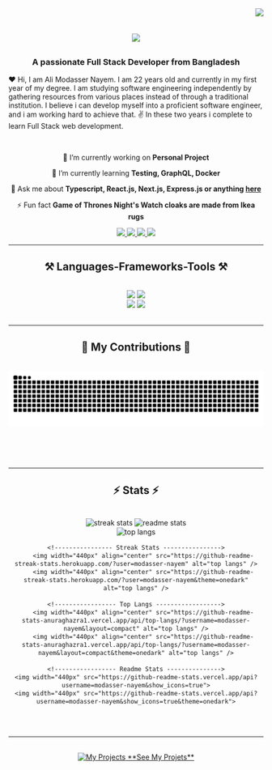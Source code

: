 <img align="right" src="https://visitor-badge.laobi.icu/badge?page_id=modasser-nayem.modasser-nayem" />

<h1 align="center">
    <img src="https://readme-typing-svg.herokuapp.com/?font=Righteous&size=35&center=true&vCenter=true&width=500&height=70&duration=4000&lines=%F0%9F%99%8B+There!+👋;I'am+Ali+Modasser+Nayem";" />
</h1>

<h3 align="center">A passionate Full Stack Developer from Bangladesh </h3>

❤️ Hi, I am Ali Modasser Nayem. I am 22 years old and currently in my first year of my degree. I am studying software engineering independently by gathering resources from various places instead of through a traditional institution. I believe i can develop myself into a proficient software engineer, and i am working hard to achieve that.
✌️ In these two years i complete to learn Full Stack web development.


<br/>

<div align="center">
 
 🔭 I’m currently working on **Personal Project**
 
 🌱 I’m currently learning **Testing, GraphQL, Docker**

💬 Ask me about **Typescript, React.js, Next.js, Express.js  or anything [here](https://github.com/modasser-nayem/modasser-nayem/issues)**

⚡ Fun fact **Game of Thrones Night's Watch cloaks are made from Ikea rugs**

 </div>
 
<div align="center"> 
  <a href="mailto:modassernayem@gmail.com">
    <img src="https://img.shields.io/badge/Gmail-333333?style=for-the-badge&logo=gmail&logoColor=red" />
  </a>
  <a href="https://www.linkedin.com/in/alimodassernayem" target="_blank">
    <img src="https://img.shields.io/badge/LinkedIn-0077B5?style=for-the-badge&logo=linkedin&logoColor=white" target="_blank" />
  </a>
  <a href="https://alimodassernayem.vercel.app/" target="_blank">
     <img src="https://img.shields.io/badge/Portfolio-255E63?style=for-the-badge&logo=About.me&logoColor=white" target="_blank" />
  </a>
<a href="https://web.facebook.com/alimodassernayem" target="_blank">
     <img src="https://img.shields.io/badge/Facebook-1877F2?style=for-the-badge&logo=facebook&logoColor=white" target="_blank" />
  </a>
    
</div>

 <hr/>
 
<h2 align="center">⚒️ Languages-Frameworks-Tools ⚒️</h2>
<br/>
<div align="center">
    <img src="https://skillicons.dev/icons?i=react,tailwind,mui,html,css,vscode,github,figma,git,r" />
    <img src="https://skillicons.dev/icons?i=nodejs,javascript,typescript,express,firebase,mongodb,c,nextjs,prisma,postgresql,mysql," /><br>
</div>

<!----------------- Readme Stats --------------->
<div align="center">
    <img width="440px" src="https://github-readme-stats.vercel.app/api?username=modasser-nayem&show_icons=true">
    <img width="440px" src="https://github-readme-stats.vercel.app/api?username=modasser-nayem&show_icons=true&theme=onedark">
</div>

<br/>
<hr/>

<div align="center">
  <h2>🤝 My Contributions 🤝</h2>
  <br>
  <img alt="snake eating my contributions" src="https://raw.githubusercontent.com/modasser-nayem/modasser-nayem/output/github-contribution-grid-snake.svg" />
  
  <br/><br/><br/>
</div>

<hr/>

<h2 align="center">⚡ Stats ⚡</h2>
<br>
<div align=center>
  <img width=390 src="https://github-readme-streak-stats-modasser-nayem.vercel.app/?user=modasser-nayem&count_private=true&theme=react&border_radius=10" alt="streak stats"/>
  <img width=390 src="https://github-readme-stats.vercel.app/api?username=modasser-nayem&count_private=true&show_icons=true&theme=react&rank_icon=github&border_radius=10" alt="readme stats" />
  <br/>
  <img width=325 align="center" src="https://github-readme-stats-modasser-nayem.vercel.app/api/top-langs/?username=modasser-nayem&hide=HTML&langs_count=8&layout=compact&theme=react&border_radius=10&size_weight=0.5&count_weight=0.5&exclude_repo=github-readme-stats" alt="top langs" />
    
    <!---------------- Streak Stats ---------------->
        <img width="440px" align="center" src="https://github-readme-streak-stats.herokuapp.com/?user=modasser-nayem" alt="top langs" />
        <img width="440px" align="center" src="https://github-readme-streak-stats.herokuapp.com/?user=modasser-nayem&theme=onedark" alt="top langs" />

    <!----------------- Top Langs ------------------>
        <img width="440px" align="center" src="https://github-readme-stats-anuraghazra1.vercel.app/api/top-langs/?username=modasser-nayem&layout=compact" alt="top langs" />
        <img width="440px" align="center" src="https://github-readme-stats-anuraghazra1.vercel.app/api/top-langs/?username=modasser-nayem&layout=compact&theme=onedark" alt="top langs" />
    
    <!----------------- Readme Stats --------------->
    <img width="440px" src="https://github-readme-stats.vercel.app/api?username=modasser-nayem&show_icons=true">
    <img width="440px" src="https://github-readme-stats.vercel.app/api?username=modasser-nayem&show_icons=true&theme=onedark">
</div>

<br/>
<br/>
<hr/>

<br/>

<div align="center">
    <a href='https://alimodassernayem.vercel.app/projects' target='_blank'>
        <img height='64' style='border:0px;height:64px;' src='https://cdn-icons-png.flaticon.com/128/5956/5956494.png' border='0' alt='My Projects' /> **See My Projets**
    </a>
</div>

<br/>
